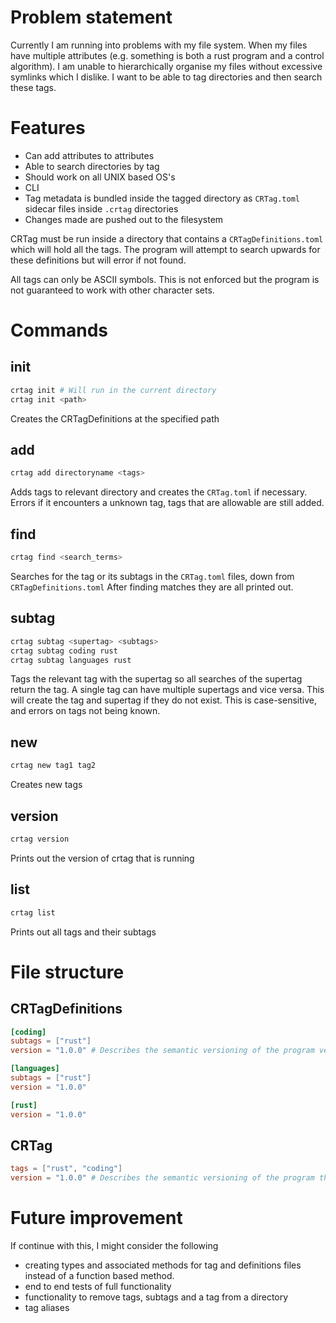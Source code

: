 # Problem statement
Currently I am running into problems with my file system. When my files have multiple attributes (e.g. something is both a rust program and a control algorithm). I am unable to hierarchically organise my files without excessive symlinks which I dislike. I want to be able to tag directories and then search these tags.

# Features
- Can add attributes to attributes
- Able to search directories by tag
- Should work on all UNIX based OS's
- CLI
- Tag metadata is bundled inside the tagged directory as `CRTag.toml` sidecar files inside `.crtag` directories
- Changes made are pushed out to the filesystem

CRTag must be run inside a directory that contains a `CRTagDefinitions.toml` which will hold all the tags. The program will attempt to search upwards for these definitions but will error if not found.

All tags can only be ASCII symbols. This is not enforced but the program is not guaranteed to work with other character sets.

# Commands
## init
```zsh
crtag init # Will run in the current directory
crtag init <path>
```
Creates the CRTagDefinitions at the specified path

## add
```zsh
crtag add directoryname <tags>
```
Adds tags to relevant directory and creates the `CRTag.toml` if necessary.
Errors if it encounters a unknown tag, tags that are allowable are still added.

## find
```zsh
crtag find <search_terms>
```
Searches for the tag or its subtags in the `CRTag.toml` files, down from `CRTagDefinitions.toml`
After finding matches they are all printed out.

## subtag
```zsh
crtag subtag <supertag> <subtags>
crtag subtag coding rust
crtag subtag languages rust
```
Tags the relevant tag with the supertag so all searches of the supertag return the tag.
A single tag can have multiple supertags and vice versa. This will create the tag and supertag if they do not exist.
This is case-sensitive, and errors on tags not being known.

## new
```zsh
crtag new tag1 tag2
```
Creates new tags

## version
```zsh
crtag version
```
Prints out the version of crtag that is running

## list
```zsh
crtag list
```
Prints out all tags and their subtags

# File structure
## CRTagDefinitions
```toml
[coding]
subtags = ["rust"]
version = "1.0.0" # Describes the semantic versioning of the program version that created this tag

[languages]
subtags = ["rust"]
version = "1.0.0"

[rust]
version = "1.0.0"

```

## CRTag
```toml
tags = ["rust", "coding"]
version = "1.0.0" # Describes the semantic versioning of the program that tagged this file
```

# Future improvement
If continue with this, I might consider the following
- creating types and associated methods for tag and definitions files instead of a function based method.
- end to end tests of full functionality
- functionality to remove tags, subtags and a tag from a directory
- tag aliases